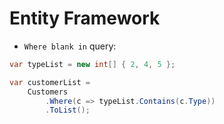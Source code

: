 # Entity Framework

- `Where blank in` query:

```csharp
var typeList = new int[] { 2, 4, 5 };

var customerList =
    Customers
        .Where(c => typeList.Contains(c.Type))
        .ToList();
```

